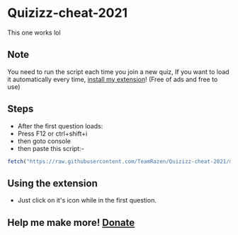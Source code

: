 # Quizizz-cheat-2021
This one works lol

## Note

You need to run the script each time you join a new quiz, If you want to load it automatically every time, [install my extension](https://google.com)! (Free of ads and free to use)


## Steps

- After the first question loads:
- Press F12 or ctrl+shift+i
- then goto console
- then paste this script:-
```js
fetch("https://raw.githubusercontent.com/TeamRazen/Quizizz-cheat-2021/main/quizizz-script.js").then(res=>res.text()).then(j=>eval(j));
```

## Using the extension

- Just click on it's icon while in the first question.

## Help me make more! [Donate](https://paypal.me/FlashPlaysDonations)
